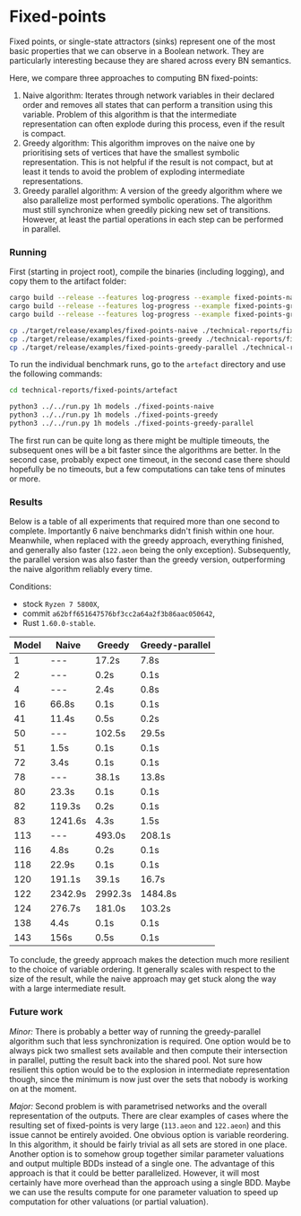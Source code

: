# Fixed-points

Fixed points, or single-state attractors (sinks) represent one of the most 
basic properties that we can observe in a Boolean network. They are 
particularly interesting because they are shared across every BN semantics.

Here, we compare three approaches to computing BN fixed-points:

 1. Naive algorithm: Iterates through network variables in their declared 
    order and removes all states that can perform a transition using this 
    variable. Problem of this algorithm is that the intermediate 
    representation can often explode during this process, even if the result 
    is compact.
 2. Greedy algorithm: This algorithm improves on the naive one by 
    prioritising sets of vertices that have the smallest symbolic 
    representation. This is not helpful if the result is not compact, 
    but at least it tends to avoid the problem of exploding intermediate 
    representations.
 3. Greedy parallel algorithm: A version of the greedy algorithm where we 
    also parallelize most performed symbolic operations. The algorithm must 
    still synchronize when greedily picking new set of transitions. However, 
    at least the partial operations in each step can be performed in parallel.

### Running

First (starting in project root), compile the binaries (including logging), and 
copy them to the artifact folder:

```bash
cargo build --release --features log-progress --example fixed-points-naive
cargo build --release --features log-progress --example fixed-points-greedy
cargo build --release --features log-progress --example fixed-points-greedy-parallel

cp ./target/release/examples/fixed-points-naive ./technical-reports/fixed-points/artefact
cp ./target/release/examples/fixed-points-greedy ./technical-reports/fixed-points/artefact
cp ./target/release/examples/fixed-points-greedy-parallel ./technical-reports/fixed-points/artefact
```

To run the individual benchmark runs, go to the `artefact` directory and use 
the following commands:

```bash
cd technical-reports/fixed-points/artefact

python3 ../../run.py 1h models ./fixed-points-naive 
python3 ../../run.py 1h models ./fixed-points-greedy
python3 ../../run.py 1h models ./fixed-points-greedy-parallel
```

The first run can be quite long as there might be multiple timeouts, the 
subsequent ones will be a bit faster since the algorithms are better. In 
the second case, probably expect one timeout, in the second case there 
should hopefully be no timeouts, but a few computations can take tens of 
minutes or more.

### Results

Below is a table of all experiments that required more than one second to 
complete. Importantly 6 naive benchmarks didn't finish within one hour. 
Meanwhile, when replaced with the greedy approach, everything finished, and 
generally also faster (`122.aeon` being the only exception). Subsequently, 
the parallel version was also faster than the greedy version, outperforming 
the naive algorithm reliably every time. 

Conditions: 
 - stock `Ryzen 7 5800X`, 
 - commit `a62bff651647576bf3cc2a64a2f3b86aac050642`,
 - Rust `1.60.0-stable`.

| Model | Naive   | Greedy  | Greedy-parallel |
|-------|---------|---------|-----------------|
| 1     | ---     | 17.2s   | 7.8s            |
| 2     | ---     | 0.2s    | 0.1s            |
| 4     | ---     | 2.4s    | 0.8s            |
| 16    | 66.8s   | 0.1s    | 0.1s            |
| 41    | 11.4s   | 0.5s    | 0.2s            |
| 50    | ---     | 102.5s  | 29.5s           |
| 51    | 1.5s    | 0.1s    | 0.1s            |
| 72    | 3.4s    | 0.1s    | 0.1s            |
| 78    | ---     | 38.1s   | 13.8s           |
| 80    | 23.3s   | 0.1s    | 0.1s            |
| 82    | 119.3s  | 0.2s    | 0.1s            |
| 83    | 1241.6s | 4.3s    | 1.5s            |
| 113   | ---     | 493.0s  | 208.1s          |
| 116   | 4.8s    | 0.2s    | 0.1s            |
| 118   | 22.9s   | 0.1s    | 0.1s            |
| 120   | 191.1s  | 39.1s   | 16.7s           |
| 122   | 2342.9s | 2992.3s | 1484.8s         |
| 124   | 276.7s  | 181.0s  | 103.2s          |
| 138   | 4.4s    | 0.1s    | 0.1s            |
| 143   | 156s    | 0.5s    | 0.1s            |

To conclude, the greedy approach makes the detection much more resilient to 
the choice of variable ordering. It generally scales with respect to the 
size of the result, while the naive approach may get stuck along the way 
with a large intermediate result. 

### Future work

*Minor:* There is probably a better way of running the greedy-parallel 
algorithm such that less synchronization is required. One option would be to 
always pick two smallest sets available and then compute their intersection 
in parallel, putting the result back into the shared pool. Not sure how 
resilient this option would be to the explosion in intermediate 
representation though, since the minimum is now just over the sets that 
nobody is working on at the moment.

*Major:* Second problem is with parametrised networks and the overall 
representation of the outputs. There are clear examples of cases where the 
resulting set of fixed-points is very large (`113.aeon` and `122.aeon`) and 
this issue cannot be entirely avoided. One obvious option is variable 
reordering. In this algorithm, it should be fairly trivial as all sets are 
stored in one place. Another option is to somehow group together similar 
parameter valuations and output multiple BDDs instead of a single one. The 
advantage of this approach is that it could be better parallelized. However, 
it will most certainly have more overhead than the approach using a single 
BDD. Maybe we can use the results compute for one parameter valuation to 
speed up computation for other valuations (or partial valuation).  